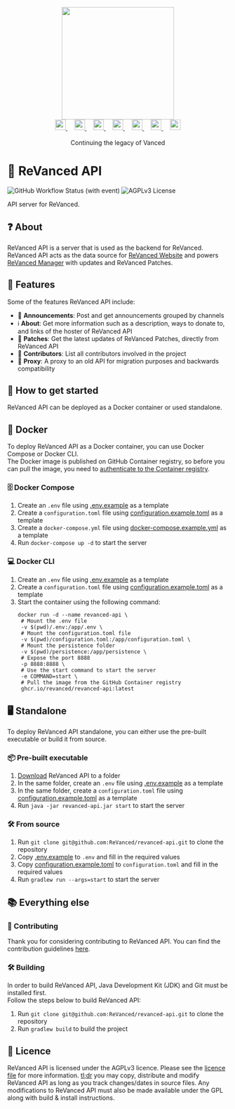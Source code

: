 <p align="center">
  <picture>
    <source
      width="256px"
      media="(prefers-color-scheme: dark)"
      srcset="assets/revanced-headline/revanced-headline-vertical-dark.svg"
    >
    <img 
      width="256px"
      src="assets/revanced-headline/revanced-headline-vertical-light.svg"
    >
  </picture>
  <br>
  <a href="https://revanced.app/">
     <picture>
         <source height="24px" media="(prefers-color-scheme: dark)" srcset="assets/revanced-logo/revanced-logo.svg" />
         <img height="24px" src="assets/revanced-logo/revanced-logo.svg" />
     </picture>
   </a>&nbsp;&nbsp;&nbsp;
   <a href="https://github.com/ReVanced">
       <picture>
           <source height="24px" media="(prefers-color-scheme: dark)" srcset="https://i.ibb.co/dMMmCrW/Git-Hub-Mark.png" />
           <img height="24px" src="https://i.ibb.co/9wV3HGF/Git-Hub-Mark-Light.png" />
       </picture>
   </a>&nbsp;&nbsp;&nbsp;
   <a href="http://revanced.app/discord">
       <picture>
           <source height="24px" media="(prefers-color-scheme: dark)" srcset="https://user-images.githubusercontent.com/13122796/178032563-d4e084b7-244e-4358-af50-26bde6dd4996.png" />
           <img height="24px" src="https://user-images.githubusercontent.com/13122796/178032563-d4e084b7-244e-4358-af50-26bde6dd4996.png" />
       </picture>
   </a>&nbsp;&nbsp;&nbsp;
   <a href="https://reddit.com/r/revancedapp">
       <picture>
           <source height="24px" media="(prefers-color-scheme: dark)" srcset="https://user-images.githubusercontent.com/13122796/178032351-9d9d5619-8ef7-470a-9eec-2744ece54553.png" />
           <img height="24px" src="https://user-images.githubusercontent.com/13122796/178032351-9d9d5619-8ef7-470a-9eec-2744ece54553.png" />
       </picture>
   </a>&nbsp;&nbsp;&nbsp;
   <a href="https://t.me/app_revanced">
      <picture>
         <source height="24px" media="(prefers-color-scheme: dark)" srcset="https://user-images.githubusercontent.com/13122796/178032213-faf25ab8-0bc3-4a94-a730-b524c96df124.png" />
         <img height="24px" src="https://user-images.githubusercontent.com/13122796/178032213-faf25ab8-0bc3-4a94-a730-b524c96df124.png" />
      </picture>
   </a>&nbsp;&nbsp;&nbsp;
   <a href="https://x.com/revancedapp">
      <picture>
         <source media="(prefers-color-scheme: dark)" srcset="https://user-images.githubusercontent.com/93124920/270180600-7c1b38bf-889b-4d68-bd5e-b9d86f91421a.png">
         <img height="24px" src="https://user-images.githubusercontent.com/93124920/270108715-d80743fa-b330-4809-b1e6-79fbdc60d09c.png" />
      </picture>
   </a>&nbsp;&nbsp;&nbsp;
   <a href="https://www.youtube.com/@ReVanced">
      <picture>
         <source height="24px" media="(prefers-color-scheme: dark)" srcset="https://user-images.githubusercontent.com/13122796/178032714-c51c7492-0666-44ac-99c2-f003a695ab50.png" />
         <img height="24px" src="https://user-images.githubusercontent.com/13122796/178032714-c51c7492-0666-44ac-99c2-f003a695ab50.png" />
     </picture>
   </a>
   <br>
   <br>
   Continuing the legacy of Vanced
</p>

# 🚀 ReVanced API

![GitHub Workflow Status (with event)](https://img.shields.io/github/actions/workflow/status/ReVanced/revanced-api/release.yml)
![AGPLv3 License](https://img.shields.io/badge/License-AGPL%20v3-yellow.svg)

API server for ReVanced.

## ❓ About

ReVanced API is a server that is used as the backend for ReVanced.
ReVanced API acts as the data source for [ReVanced Website](https://github.com/ReVanced/revanced-website) and powers [ReVanced Manager](https://github.com/ReVanced/revanced-manager)
with updates and ReVanced Patches.

## 💪 Features

Some of the features ReVanced API include:

- 📢 **Announcements**: Post and get announcements grouped by channels
- ℹ️ **About**: Get more information such as a description, ways to donate to, 
and links of the hoster of ReVanced API
- 🧩 **Patches**: Get the latest updates of ReVanced Patches, directly from ReVanced API
- 👥 **Contributors**: List all contributors involved in the project
- 🔄 **Proxy**: A proxy to an old API for migration purposes and backwards compatibility

## 🚀 How to get started

ReVanced API can be deployed as a Docker container or used standalone.

## 🐳 Docker

To deploy ReVanced API as a Docker container, you can use Docker Compose or Docker CLI.  
The Docker image is published on GitHub Container registry,
so before you can pull the image, you need to [authenticate to the Container registry](https://docs.github.com/en/packages/working-with-a-github-packages-registry/working-with-the-container-registry#authenticating-to-the-container-registry).

### 🗄️ Docker Compose

1. Create an `.env` file using [.env.example](.env.example) as a template
2. Create a `configuration.toml` file using [configuration.example.toml](configuration.example.toml) as a template
3. Create a `docker-compose.yml` file using [docker-compose.example.yml](docker-compose.example.yml) as a template
4. Run `docker-compose up -d` to start the server

### 💻 Docker CLI

1. Create an `.env` file using [.env.example](.env.example) as a template
2. Create a `configuration.toml` file using [configuration.example.toml](configuration.example.toml) as a template
3. Start the container using the following command:
   ```shell
   docker run -d --name revanced-api \
    # Mount the .env file
    -v $(pwd)/.env:/app/.env \
    # Mount the configuration.toml file
    -v $(pwd)/configuration.toml:/app/configuration.toml \
    # Mount the persistence folder
    -v $(pwd)/persistence:/app/persistence \
    # Expose the port 8888
    -p 8888:8888 \
    # Use the start command to start the server
    -e COMMAND=start \
    # Pull the image from the GitHub Container registry
    ghcr.io/revanced/revanced-api:latest
   ```

## 🖥️ Standalone

To deploy ReVanced API standalone, you can either use the pre-built executable or build it from source.

### 📦 Pre-built executable

1. [Download](https://github.com/ReVanced/revanced-patches/releases/latest) ReVanced API to a folder
2. In the same folder, create an `.env` file using [.env.example](.env.example) as a template
3. In the same folder, create a `configuration.toml` file
using [configuration.example.toml](configuration.example.toml) as a template
4. Run `java -jar revanced-api.jar start` to start the server

### 🛠️ From source

1. Run `git clone git@github.com:ReVanced/revanced-api.git` to clone the repository
2. Copy [.env.example](.env.example) to `.env` and fill in the required values
3. Copy [configuration.example.toml](configuration.example.toml) to `configuration.toml` and fill in the required values
4. Run `gradlew run --args=start` to start the server

## 📚 Everything else

### 📙 Contributing

Thank you for considering contributing to ReVanced API. You can find the contribution guidelines [here](CONTRIBUTING.md).

### 🛠️ Building

In order to build ReVanced API, Java Development Kit (JDK) and Git must be installed first.  
Follow the steps below to build ReVanced API:

1. Run `git clone git@github.com:ReVanced/revanced-api.git` to clone the repository
2. Run `gradlew build` to build the project

## 📜 Licence

ReVanced API is licensed under the AGPLv3 licence. Please see the [licence file](LICENSE) for more information.
[tl;dr](https://www.tldrlegal.com/license/gnu-affero-general-public-license-v3-agpl-3-0) you may copy, distribute and
modify ReVanced API as long as you track changes/dates in source files.
Any modifications to ReVanced API must also be made available under the GPL along with build & install instructions.
